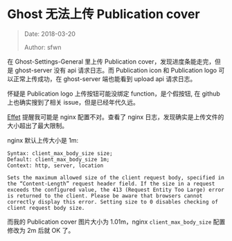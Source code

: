 # Ghost 无法上传 Publication cover

> Date: 2018-03-20
>
> Author: sfwn

在 Ghost-Settings-General 里上传 Publication cover，发现进度条能走完，但是 ghost-server 没有 api 请求日志。而 Publication icon 和 Publication logo 可以正常上传成功，在 ghost-server 端也能看到 upload api 请求日志。

怀疑是 Publication logo 上传按钮可能没绑定 function，是个假按钮, 在 github 上也确实搜到了相关 issue，但是已经年代久远。

[Effet](https://github.com/Effet) 提醒我可能是 nginx 配置不对。查看了 nginx 日志，发现确实是上传文件的大小超出了最大限制。

nginx 默认上传大小是 1m:
```text
Syntax: client_max_body_size size;
Default: client_max_body_size 1m;
Context: http, server, location

Sets the maximum allowed size of the client request body, specified in the “Content-Length” request header field. If the size in a request exceeds the configured value, the 413 (Request Entity Too Large) error is returned to the client. Please be aware that browsers cannot correctly display this error. Setting size to 0 disables checking of client request body size.
```

而我的 Publication cover 图片大小为 1.01m，nginx `client_max_body_size` 配置修改为 2m 后就 OK 了。